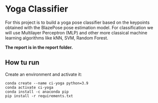 Yoga Classifier
==============================

For this project is to build a yoga pose classifier based on the keypoints obtained with the BlazePose pose estimation model.
For classification we will use Multilayer Perceptron (MLP) and other more classical machine learning algorithms like kNN, SVM, Random Forest.

**The report is in the report folder.**

## How tu run

Create an environment and activate it:
 ```
conda create --name ci-yoga python=3.9
conda activate ci-yoga
conda install -c anaconda pip
pip install -r requirements.txt
 ```

